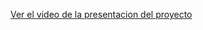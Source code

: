 [Ver el video de la presentacion del proyecto]([https://www.youtube.com/watch?v=t7UxjpUaLfc](https://youtu.be/xaqXmn-EeiY)https://youtu.be/xaqXmn-EeiY)
